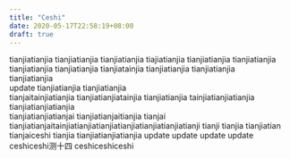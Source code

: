 ```yaml
---
title: "Ceshi"
date: 2020-05-17T22:58:19+08:00
draft: true
---
```


tianjiatianjia
tianjiatianjia
tianjiatianjia
tiajiatianjia
tianjiatianjia
tianjiatianjia
tianjiatianjia
tianjiatianjia
tianjiatainjia
tianjiatianjia
tianjiatianjia      
tianjiatianjia  
update tianjiatianjia
tianjiatianjia     
tianjaitainjiatianjia
tianjiatianjiatainjia
tianjiatianjia
tainjiatianjiatianjia
tianjiatianjiatianjia   
tianjiatianjiatianjai
tianjiatianjaitianjia
tianjai
tianjiatianjaitainjiatianjiatianjiatianjiatianjiatianjiatianji
tianji
tianjia
tianjiatian
tianjaiceshi 
tianjia
tianjiatianjiatianjia
update update
update update
ceshiceshi测十四
ceshiceshiceshi 